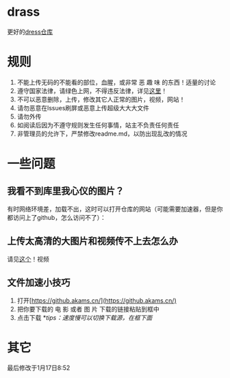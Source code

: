 # drass
更好的[dress仓库](https://github.com/akkarinnw/Dress)
# 规则
1. 不能上传无码的不能看的部位，血腥，或非常 恶 趣 味 的东西！适量的讨论
2. 遵守国家法律，请绿色上网，不得违反法律，详见[这里](https://www.gov.cn/zhengce/zhengceku/2020-11/25/content_5564110.htm)！
3. 不可以恶意删除，上传，修改其它人正常的图片，视频，网站！
4. 请勿恶意在lssues刷屏或恶意上传超级大大大文件
5. 请勿外传
6. 如阅读后因为不遵守规则发生任何事情，站主不负责任何责任
7. 非管理员的允许下，严禁修改readme.md，以防出现乱改的情况
# 一些问题
## 我看不到库里我心仪的图片？
有时网络环境差，加载不出，这时可以打开仓库的网站（可能需要加速器，但是你都访问上了github，怎么访问不了）：
## 上传太高清的大图片和视频传不上去怎么办
请见[这个](https://b23.tv/vS5tMr2)！视频
## 文件加速小技巧
1. 打开[https://github.akams.cn/](https://github.akams.cn/)
2. 把你要下载的 电 影 或者 图 片 下载的链接粘贴到框中
3. 点击下载
**tips：速度慢可以切换下载源，在框下面*
# 其它
最后修改于1月17日8:52
